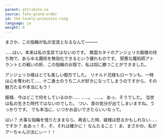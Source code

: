 ```yaml
---
parent: attribute.ce
source: fate-grand-order
id: the-lovely-princesss-ring
language: ja
weight: 0
---
```


まさか、この指輪が私の宝具となるなんて―――

……はい。本来は私の宝具ではないのです。
異国カタイのアンジェリカ姫様の持ち物で、あらゆる魔術を無効化できるという優れものです。
邪悪な魔術師アトラントとの戦いの折、この指輪のお陰で、私は奴に勝つことができました。

アンジェリカ様はとても美しい御方でした。
リナルド兄様もローランも、一時は心を奪われて……
十二勇士のうち二人が好きになってしまうのですから、その魅力たるや本当にもう！

姫様、今はどこで何をしているのか……
……。
……。
あっ、そうでした。
当世は私の生きた時代ではないのでした。
つい、昔の気分が出てしまいますね。うっかりです。
でも本当に、いつかお会いできたらいいなって。

はい？
大事な指輪を借りたままなら、再会した時、姫様は怒るかもしれない……ですか？
ああっ！そ、そ、それは確かに！
なんたること！
ま、まさかの、私がアーちゃん沙汰にぃー！！
